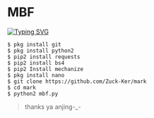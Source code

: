 # MBF
[![Typing SVG](https://readme-typing-svg.herokuapp.com?color=%2336BCF7&lines=SELAMAT+DATANG+DI+GITHUB+Zuck+Ker+JANGAN+DI+RECODE+NANTI+ERROR+YA+NYET)](https://git.io/typing-svg)

```
$ pkg install git
$ pkg install python2
$ pip2 install requests
$ pip2 install bs4
$ pip2 Install mechanize
$ pkg install nano
$ git clone https://github.com/Zuck-Ker/mark
$ cd mark
$ python2 mbf.py
```

> thanks ya anjing-_-
